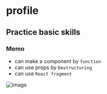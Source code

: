 # profile

## Practice basic skills 

### Memo

- can make a component by `function`
- can use props by `Destructuring`
- can use `React fragment`

![image](https://github.com/user-attachments/assets/d263ba76-33d6-4651-9ba3-53abe20b9c09)
